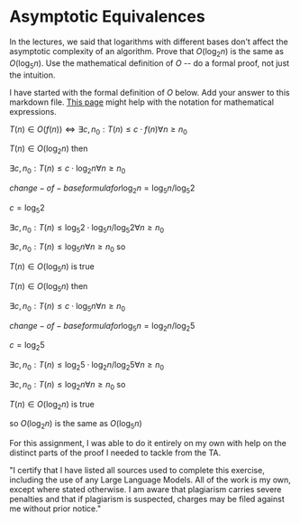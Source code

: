 # Asymptotic Equivalences

In the lectures, we said that logarithms with different bases don't affect the
asymptotic complexity of an algorithm. Prove that $O(\log_{2} n)$ is the same as
$O(\log_{5} n)$. Use the mathematical definition of $O$ -- do a formal proof,
not just the intuition.

I have started with the formal definition of $O$ below. Add your answer to this
markdown file. [This
page](https://docs.github.com/en/get-started/writing-on-github/working-with-advanced-formatting/writing-mathematical-expressions)
might help with the notation for mathematical expressions.

$T(n) \in O(f(n)) \iff \exists c, n_0: T(n) \leq c \cdot f(n) \forall n \geq n_0$


$T(n) \in O(\log_{2} n)$ then 

$\exists c, n_0: T(n) \leq c \cdot \log_{2} n \forall n \geq n_0$

$change-of-base formula for \log_{2} n = \log_{5} n / \log_{5} 2$

$c = \log_{5} 2$

$\exists c, n_0: T(n) \leq \log_{5} 2 \cdot \log_{5} n / \log_{5} 2 \forall n \geq n_0$


$\exists c, n_0: T(n) \leq \log_{5} n \forall n \geq n_0$ so

$T(n) \in O(\log_{5} n)$  is true 


$T(n) \in O(\log_{5} n)$ then 

$\exists c, n_0: T(n) \leq c \cdot \log_{5} n \forall n \geq n_0$

$change-of-base formula for \log_{5} n = \log_{2} n / \log_{2} 5$

$c = \log_{2} 5$

$\exists c, n_0: T(n) \leq \log_{2} 5 \cdot \log_{2} n / \log_{2} 5 \forall n \geq n_0$


$\exists c, n_0: T(n) \leq \log_{2} n \forall n \geq n_0$ so

$T(n) \in O(\log_{2} n)$  is true 

so $O(\log_{2} n)$ is the same as $O(\log_{5} n)$





For this assignment, I was able to do it entirely on my own with help on the distinct parts of the proof I needed to tackle from the TA.

"I certify that I have listed all sources used to complete this exercise, including the use of any Large Language Models. All of the work is my own, except where stated otherwise. I am aware that plagiarism carries severe penalties and that if plagiarism is suspected, charges may be filed against me without prior notice."



